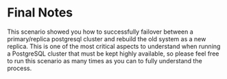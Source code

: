 # Final Notes 

This scenario showed you how to successfully failover between a primary/replica postgresql cluster and rebuild the old system as a new replica. This is one of the most critical aspects to understand when running a PostgreSQL cluster that must be kept highly available, so please feel free to run this scenario as many times as you can to fully understand the process.
